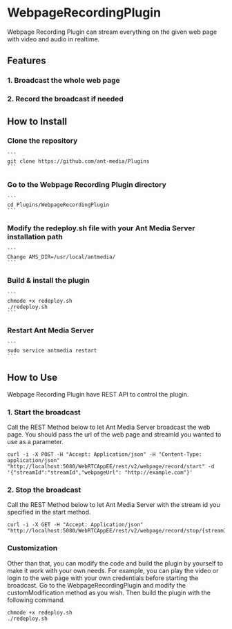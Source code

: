 # WebpageRecordingPlugin

Webpage Recording Plugin can stream everything on the given web page with video and audio in realtime.

## Features

### 1. Broadcast the whole web page
### 2. Record the broadcast if needed

## How to Install

### Clone the repository

    ```
    git clone https://github.com/ant-media/Plugins
    ```

### Go to the Webpage Recording Plugin directory

    ```
    cd Plugins/WebpageRecordingPlugin
    ```

### Modify the redeploy.sh file with your Ant Media Server installation path

    ```
    Change AMS_DIR=/usr/local/antmedia/
    ```

### Build & install the plugin

    ```
    chmode +x redeploy.sh
    ./redeploy.sh
    ```

### Restart Ant Media Server

    ```
    sudo service antmedia restart
    ```

## How to Use

Webpage Recording Plugin have REST API to control the plugin. 

### 1. Start the broadcast

Call the REST Method below to let Ant Media Server broadcast the web page. You should pass the url of the web page and streamId you wanted to use as a parameter.
   ```
   curl -i -X POST -H "Accept: Application/json" -H "Content-Type: application/json" "http://localhost:5080/WebRTCAppEE/rest/v2/webpage/record/start" -d '{"streamId":"streamId","webpageUrl": "http://example.com"}'
   ```

### 2. Stop the broadcast

Call the REST Method below to let Ant Media Server with the stream id you specified in the start method.
   ```
   curl -i -X GET -H "Accept: Application/json" "http://localhost:5080/WebRTCAppEE/rest/v2/webpage/record/stop/{streamId}"
   ```

### Customization
Other than that, you can modify the code and build the plugin by yourself to make it work with your own needs. For example, you can play the video or login to the web page with your own credentials before starting the broadcast.
Go to the WebpageRecordingPlugin and modify the customModification method as you wish. Then build the plugin with the following command.

   ```
   chmode +x redeploy.sh
   ./redeploy.sh
   ```
